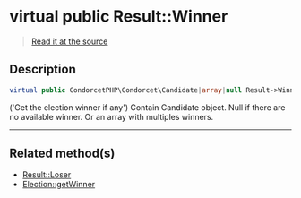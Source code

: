 # virtual public Result::Winner

> [Read it at the source](https://github.com/julien-boudry/Condorcet/blob/master/src/Result.php#L22)

## Description    

```php
virtual public CondorcetPHP\Condorcet\Candidate|array|null Result->Winner 
```

('Get the election winner if any')
Contain Candidate object. Null if there are no available winner. Or an array with multiples winners.

---------------------------------------

## Related method(s)      

* [Result::Loser](/Docs/api-reference/Result%20Class/Result--Loser.md)    
* [Election::getWinner](/Docs/api-reference/Election%20Class/Election--getWinner.md)    
